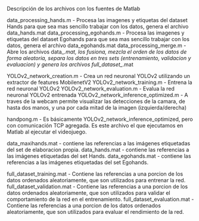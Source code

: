 Descripción de los archivos con los fuentes de Matlab

data_processing_hands.m - Procesa las imagenes y etiquetas del dataset Hands para que sea mas sencillo trabajar con los datos, genera el archivo data_hands.mat
data_processing_egohands.m - Procesa las imagenes y etiquetas del dataset Egohands para que sea mas sencillo trabajar con los datos, genera el archivo data_egohands.mat
data_processing_merge.m - Abre los archivos data_*.mat, los fusiona, mezcla el orden de los datos de forma aleatoria, separa los datos en tres sets (entrenamiento, validacion y evaluacion) y genera los archivos full_dataset_*.mat

YOLOv2_network_creation.m - Crea un red neuronal YOLOv2 utilizando un extractor de features MobilenetV2
YOLOv2_network_training.m - Entrena la red neuronal YOLOv2
YOLOv2_network_evaluation.m - Evalua la red neuronal YOLOv2 entrenada
YOLOv2_network_inference_optimized.m - A traves de la webcam permite visualizar las detecciones de la camara, de hasta dos manos, y una por cada mitad de la imagen (izquierda/derecha)

handpong.m - Es básicamente YOLOv2_network_inference_optimized, pero con comunicación TCP agregada. Es este archivo el que ejecutamos en Matlab al ejecutar el videojuego.

data_maxihands.mat - contiene las referencias a las imágenes etiquetadas del set de elaboracion propia.
data_hands.mat - contiene las referencias a las imágenes etiquetadas del set Hands.
data_egohands.mat - contiene las referencias a las imágenes etiquetadas del set Egohands.


full_dataset_training.mat - Contiene las referencias a una porcion de los datos ordenados aleatoriamente, que son utilizados para entrenar la red.
full_dataset_validation.mat - Contiene las referencias a una porcion de los datos ordenados aleatoriamente, que son utilizados para validar el comportamiento de la red en el entrenamiento.
full_dataset_evaluation.mat - Contiene las referencias a una porcion de los datos ordenados aleatoriamente, que son utilizados para evaluar el rendimiento de la red.




